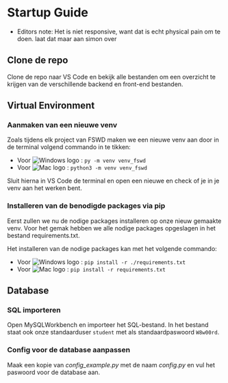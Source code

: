 # Startup Guide

- Editors note: Het is niet responsive, want dat is echt physical pain om te doen. laat dat maar aan simon over

## Clone de repo

Clone de repo naar VS Code en bekijk alle bestanden om een overzicht te krijgen van de verschillende backend en front-end bestanden.

## Virtual Environment

### Aanmaken van een nieuwe venv

Zoals tijdens elk project van FSWD maken we een nieuwe venv aan door in de terminal volgend commando in te tikken:

- Voor ![Windows logo](https://icons.getbootstrap.com/assets/icons/windows.svg) : `py -m venv venv_fswd`
- Voor ![Mac logo](https://icons.getbootstrap.com/assets/icons/apple.svg) : `python3 -m venv venv_fswd`

Sluit hierna in VS Code de terminal en open een nieuwe en check of je in je venv aan het werken bent.

### Installeren van de benodigde packages via pip

Eerst zullen we nu de nodige packages installeren op onze nieuw gemaakte venv.
Voor het gemak hebben we alle nodige packages opgeslagen in het bestand requirements.txt.

Het installeren van de nodige packages kan met het volgende commando:

- Voor ![Windows logo](https://icons.getbootstrap.com/assets/icons/windows.svg) : `pip install -r ./requirements.txt`
- Voor ![Mac logo](https://icons.getbootstrap.com/assets/icons/apple.svg) : `pip install -r requirements.txt`

## Database

### SQL importeren

Open MySQLWorkbench en importeer het SQL-bestand. In het bestand staat ook onze standaarduser `student` met als standaardpaswoord `W8w00rd`.

### Config voor de database aanpassen

Maak een kopie van _config_example.py_ met de naam _config.py_ en vul het paswoord voor de database aan.
